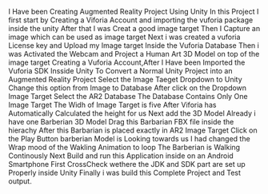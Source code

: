 I Have been Creating Augmented Reality Project Using Unity
In this Project I first start by Creating a Viforia Account and importing the vuforia package inside the unity
After that I was Creat a good image target 
Then I Capture an image which can be used as image target 
Next i was created a vuforia License key and Upload my Image target Inside the Vuforia Database 
Then i was Activated the Webcam and Project a Human Art 3D Model on top of the image target 
Creating a Vuforia Account,After I Have been Imported the Vuforia SDK Insside Unity
To Convert a Normal Unity Project into an Augmented Reality Project
Select the Image Taeget Dropdown to Unity
Change this option from Image to Database
After click on the Dropdown Image Target Select the AR2 Database
The Database Contains Only One Image Target
The Widh of Image Target is five
After Viforia has Automatically Calculated the height for us
Next add the 3D Model 
Already i have one Barberian 3D Model 
Drag this Barbarian FBX file inside the  hierachy
After this Barbarian is placed exactly in AR2 Image Target
Click on the Play Button barberian Model is Looking towards us
I had changed the Wrap mood of the Wakling Animation to loop
The Barberian is Walking Continously
Next Build and run this Application inside on an Android Smartphone
First CrossCheck wethere the JDK and SDK part are set up Properly inside Unity
Finally i was build this Complete Project and Test output.
